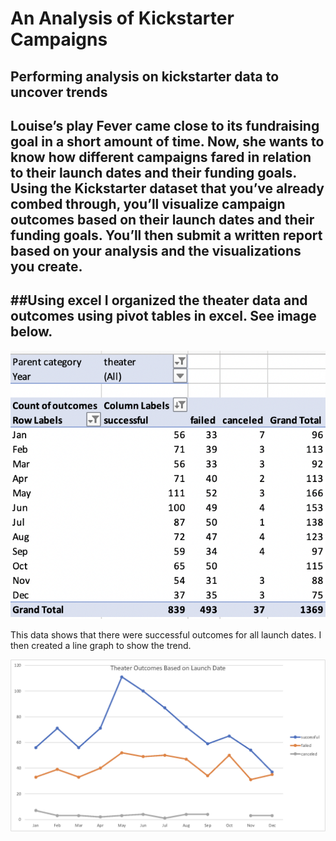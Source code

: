 # An Analysis of Kickstarter Campaigns
Performing analysis on kickstarter data to uncover trends
---

Louise’s play Fever came close to its fundraising goal in a short amount of time. Now, she wants to know how different campaigns fared in relation to their launch dates and their funding goals. Using the Kickstarter dataset that you’ve already combed through, you’ll visualize campaign outcomes based on their launch dates and their funding goals. You’ll then submit a written report based on your analysis and the visualizations you create.
---
##Using excel I organized the theater data and outcomes using pivot tables in excel. See image below.
---
![theater_outcomes_pivot](/theater_outcomes_pivot.png)

This data shows that there were successful outcomes for all launch dates. I then created a line graph to show the trend.


![Theater_Outcomes_vs_Launch](/resources/Theater_Outcomes_vs_Launch.png)



